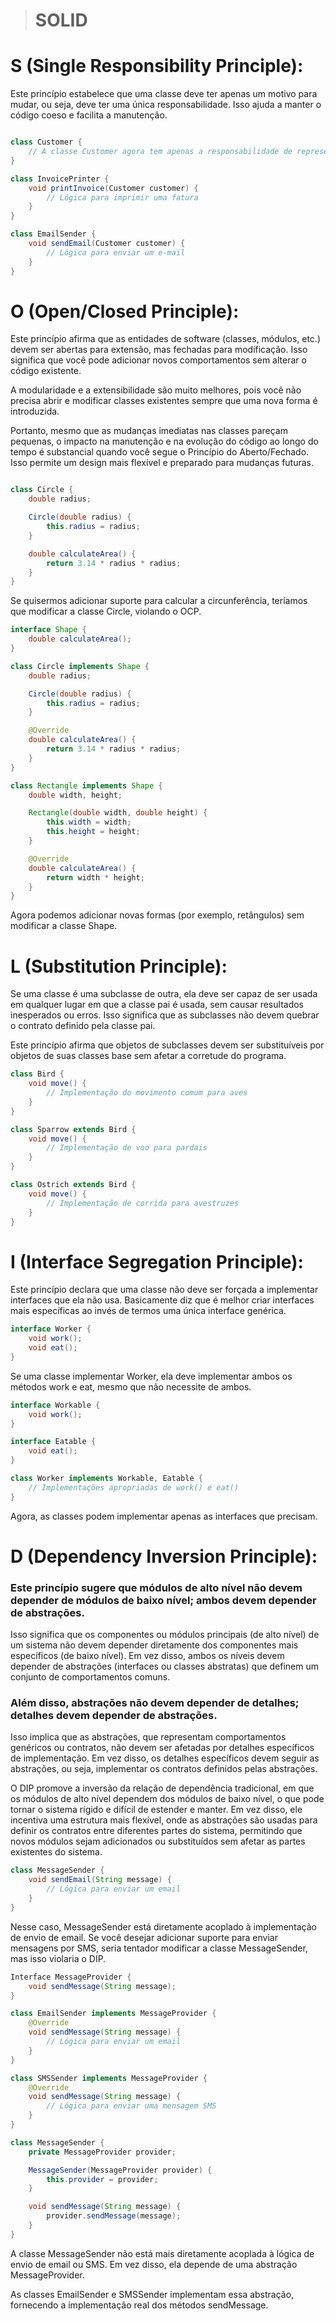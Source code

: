 > # SOLID

# S (Single Responsibility Principle):

Este princípio estabelece que uma classe deve ter apenas um motivo para mudar, ou seja, deve ter uma única responsabilidade. Isso ajuda a manter o código coeso e facilita a manutenção.

```java

class Customer {
    // A classe Customer agora tem apenas a responsabilidade de representar um cliente.
}

class InvoicePrinter {
    void printInvoice(Customer customer) {
        // Lógica para imprimir uma fatura
    }
}

class EmailSender {
    void sendEmail(Customer customer) {
        // Lógica para enviar um e-mail
    }
}

```

# O (Open/Closed Principle):

Este princípio afirma que as entidades de software (classes, módulos, etc.) devem ser abertas para extensão, mas fechadas para modificação. Isso significa que você pode adicionar novos comportamentos sem alterar o código existente.

A modularidade e a extensibilidade são muito melhores, pois você não precisa abrir e modificar classes existentes sempre que uma nova forma é introduzida.

Portanto, mesmo que as mudanças imediatas nas classes pareçam pequenas, o impacto na manutenção e na evolução do código ao longo do tempo é substancial quando você segue o Princípio do Aberto/Fechado. Isso permite um design mais flexível e preparado para mudanças futuras.

```java

class Circle {
    double radius;

    Circle(double radius) {
        this.radius = radius;
    }

    double calculateArea() {
        return 3.14 * radius * radius;
    }
}

```

Se quisermos adicionar suporte para calcular a circunferência, teríamos que modificar a classe Circle, violando o OCP.

```java
interface Shape {
    double calculateArea();
}

class Circle implements Shape {
    double radius;

    Circle(double radius) {
        this.radius = radius;
    }

    @Override
    double calculateArea() {
        return 3.14 * radius * radius;
    }
}

class Rectangle implements Shape {
    double width, height;

    Rectangle(double width, double height) {
        this.width = width;
        this.height = height;
    }

    @Override
    double calculateArea() {
        return width * height;
    }
}

```

Agora podemos adicionar novas formas (por exemplo, retângulos) sem modificar a classe Shape.

# L (Substitution Principle):

Se uma classe é uma subclasse de outra, ela deve ser capaz de ser usada em qualquer lugar em que a classe pai é usada, sem causar resultados inesperados ou erros. Isso significa que as subclasses não devem quebrar o contrato definido pela classe pai.

Este princípio afirma que objetos de subclasses devem ser substituíveis por objetos de suas classes base sem afetar a corretude do programa.

```java
class Bird {
    void move() {
        // Implementação do movimento comum para aves
    }
}

class Sparrow extends Bird {
    void move() {
        // Implementação de voo para pardais
    }
}

class Ostrich extends Bird {
    void move() {
        // Implementação de corrida para avestruzes
    }
}

```

# I (Interface Segregation Principle):

Este princípio declara que uma classe não deve ser forçada a implementar interfaces que ela não usa. Basicamente diz que é melhor criar interfaces mais específicas ao invés de termos uma única interface genérica.

```java
interface Worker {
    void work();
    void eat();
}
```

Se uma classe implementar Worker, ela deve implementar ambos os métodos work e eat, mesmo que não necessite de ambos.

```java
interface Workable {
    void work();
}

interface Eatable {
    void eat();
}

class Worker implements Workable, Eatable {
    // Implementações apropriadas de work() e eat()
}
```

Agora, as classes podem implementar apenas as interfaces que precisam.

# D (Dependency Inversion Principle):

### Este princípio sugere que módulos de alto nível não devem depender de módulos de baixo nível; ambos devem depender de abstrações.

Isso significa que os componentes ou módulos principais (de alto nível) de um sistema não devem depender diretamente dos componentes mais específicos (de baixo nível). Em vez disso, ambos os níveis devem depender de abstrações (interfaces ou classes abstratas) que definem um conjunto de comportamentos comuns.

### Além disso, abstrações não devem depender de detalhes; detalhes devem depender de abstrações.

Isso implica que as abstrações, que representam comportamentos genéricos ou contratos, não devem ser afetadas por detalhes específicos de implementação. Em vez disso, os detalhes específicos devem seguir as abstrações, ou seja, implementar os contratos definidos pelas abstrações.

O DIP promove a inversão da relação de dependência tradicional, em que os módulos de alto nível dependem dos módulos de baixo nível, o que pode tornar o sistema rígido e difícil de estender e manter. Em vez disso, ele incentiva uma estrutura mais flexível, onde as abstrações são usadas para definir os contratos entre diferentes partes do sistema, permitindo que novos módulos sejam adicionados ou substituídos sem afetar as partes existentes do sistema.

```java
class MessageSender {
    void sendEmail(String message) {
        // Lógica para enviar um email
    }
}
```

Nesse caso, MessageSender está diretamente acoplado à implementação de envio de email. Se você desejar adicionar suporte para enviar mensagens por SMS, seria tentador modificar a classe MessageSender, mas isso violaria o DIP.

```java
Interface MessageProvider {
    void sendMessage(String message);
}

class EmailSender implements MessageProvider {
    @Override
    void sendMessage(String message) {
        // Lógica para enviar um email
    }
}

class SMSSender implements MessageProvider {
    @Override
    void sendMessage(String message) {
        // Lógica para enviar uma mensagem SMS
    }
}

class MessageSender {
    private MessageProvider provider;

    MessageSender(MessageProvider provider) {
        this.provider = provider;
    }

    void sendMessage(String message) {
        provider.sendMessage(message);
    }
}

```

A classe MessageSender não está mais diretamente acoplada à lógica de envio de email ou SMS. Em vez disso, ela depende de uma abstração MessageProvider.

As classes EmailSender e SMSSender implementam essa abstração, fornecendo a implementação real dos métodos sendMessage.
